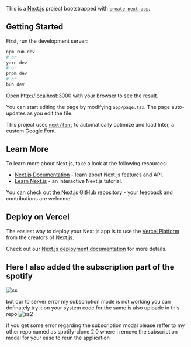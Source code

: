 This is a [Next.js](https://nextjs.org/) project bootstrapped with [`create-next-app`](https://github.com/vercel/next.js/tree/canary/packages/create-next-app).

## Getting Started

First, run the development server:

```bash
npm run dev
# or
yarn dev
# or
pnpm dev
# or
bun dev
```

Open [http://localhost:3000](http://localhost:3000) with your browser to see the result.

You can start editing the page by modifying `app/page.tsx`. The page auto-updates as you edit the file.

This project uses [`next/font`](https://nextjs.org/docs/basic-features/font-optimization) to automatically optimize and load Inter, a custom Google Font.

## Learn More

To learn more about Next.js, take a look at the following resources:

- [Next.js Documentation](https://nextjs.org/docs) - learn about Next.js features and API.
- [Learn Next.js](https://nextjs.org/learn) - an interactive Next.js tutorial.

You can check out [the Next.js GitHub repository](https://github.com/vercel/next.js/) - your feedback and contributions are welcome!

## Deploy on Vercel

The easiest way to deploy your Next.js app is to use the [Vercel Platform](https://vercel.com/new?utm_medium=default-template&filter=next.js&utm_source=create-next-app&utm_campaign=create-next-app-readme) from the creators of Next.js.

Check out our [Next.js deployment documentation](https://nextjs.org/docs/deployment) for more details.

## Here I also added the subscription part of the spotify 
![ss](https://github.com/swastik-raj-vansh-singh/Spotify-clone/assets/95278835/479edad4-9382-4437-bdc7-0cfb659932c4)

but dur to server error my subscription mode is not working you can definately try it on your system code for the same is also uploade in this repo
![ss2](https://github.com/swastik-raj-vansh-singh/Spotify-clone/assets/95278835/9fd844a7-6a3a-4279-b831-8b9a70f14a0b)

if you get some error regarding the subscription modal please reffer to my other repo named as spotify-clone 2.0 where i remove the subscription modal for your ease to reun the application 






